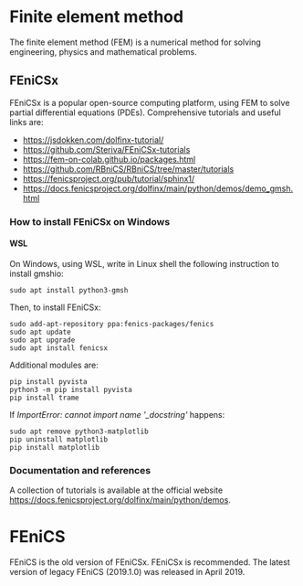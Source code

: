 # Finite element method

The finite element method (FEM) is a numerical method for solving engineering, physics and mathematical problems.

## FEniCSx

FEniCSx is a popular open-source computing platform, using FEM to solve partial differential equations (PDEs).
Comprehensive tutorials and useful links are:
* https://jsdokken.com/dolfinx-tutorial/
* https://github.com/Steriva/FEniCSx-tutorials
* https://fem-on-colab.github.io/packages.html
* https://github.com/RBniCS/RBniCS/tree/master/tutorials
* https://fenicsproject.org/pub/tutorial/sphinx1/
* https://docs.fenicsproject.org/dolfinx/main/python/demos/demo_gmsh.html

### How to install FEniCSx on Windows

#### WSL
On Windows, using WSL, write in Linux shell the following instruction to install gmshio:

```shell
sudo apt install python3-gmsh
```

Then, to install FEniCSx:

```shell
sudo add-apt-repository ppa:fenics-packages/fenics
sudo apt update
sudo apt upgrade
sudo apt install fenicsx
```

Additional modules are:

```shell
pip install pyvista
python3 -m pip install pyvista
pip install trame
```

If *ImportError: cannot import name '_docstring'* happens:

```shell
sudo apt remove python3-matplotlib
pip uninstall matplotlib
pip install matplotlib
```


### Documentation and references
A collection of tutorials is available at the official website https://docs.fenicsproject.org/dolfinx/main/python/demos.

# FEniCS
FEniCS is the old version of FEniCSx. FEniCSx is recommended. The latest version of legacy FEniCS (2019.1.0) was released in April 2019.